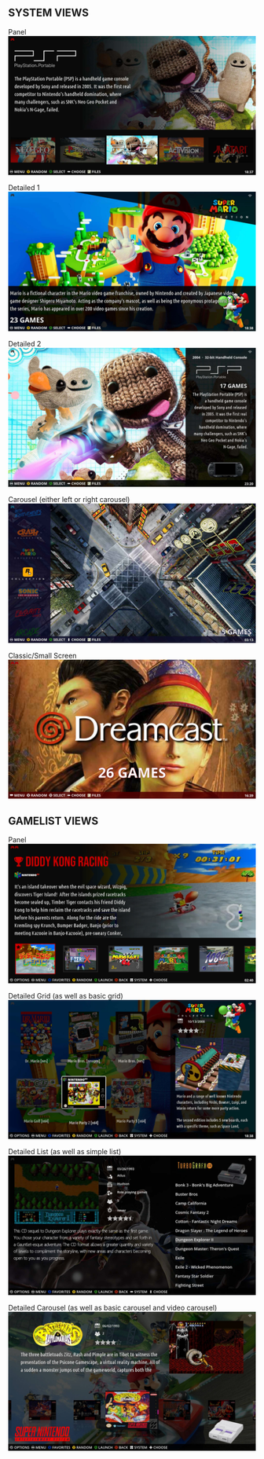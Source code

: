 SYSTEM VIEWS
-----------

Panel
![alt text](https://github.com/dm2912/Crystal/blob/master/screens/panel-system.jpg?raw=true)

Detailed 1
![alt text](https://github.com/dm2912/Crystal/blob/master/screens/detail-system.jpg?raw=true)

Detailed 2
![alt text](https://github.com/dm2912/Crystal/blob/master/screens/detail-2-system.jpg?raw=true)

Carousel (either left or right carousel)
![alt text](https://github.com/dm2912/Crystal/blob/master/screens/carousel-system.jpg?raw=true)

Classic/Small Screen
![alt text](https://github.com/dm2912/Crystal/blob/master/screens/classic-system.jpg?raw=true)


GAMELIST VIEWS
--------------

Panel
![alt text](https://github.com/dm2912/Crystal/blob/master/screens/panel-gamelist.jpg?raw=true)

Detailed Grid (as well as basic grid)
![alt text](https://github.com/dm2912/Crystal/blob/master/screens/grid-gamelist.jpg?raw=true)

Detailed List (as well as simple list)
![alt text](https://github.com/dm2912/Crystal/blob/master/screens/detail-gamelist.jpg?raw=true)

Detailed Carousel (as well as basic carousel and video carousel)
![alt text](https://github.com/dm2912/Crystal/blob/master/screens/carousel-gamelist.jpg?raw=true)


